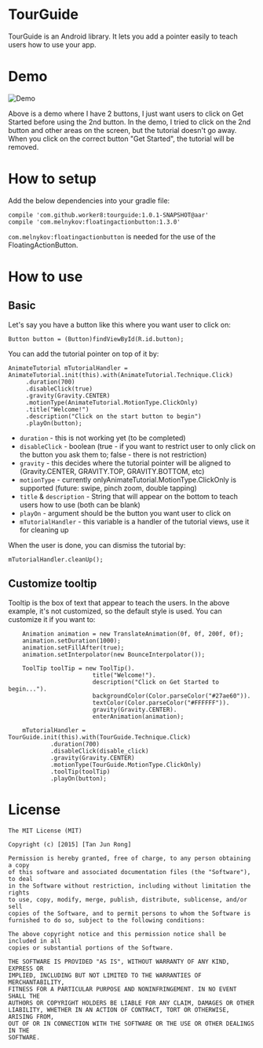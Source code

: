 # TourGuide
TourGuide is an Android library. It lets you add a pointer easily to teach users how to use your app.

# Demo
![Demo](https://raw.githubusercontent.com/worker8/all_my_media_files/master/device-2015-06-17-180522.gif)

Above is a demo where I have 2 buttons, I just want users to click on Get Started before using the 2nd button. 
In the demo, I tried to click on the 2nd button and other areas on the screen, but the tutorial doesn't go away. When you click on the correct button "Get Started", the tutorial will be removed.

# How to setup
Add the below dependencies into your gradle file:

    compile 'com.github.worker8:tourguide:1.0.1-SNAPSHOT@aar'
    compile 'com.melnykov:floatingactionbutton:1.3.0'

`com.melnykov:floatingactionbutton` is needed for the use of the FloatingActionButton.

# How to use
## Basic
Let's say you have a button like this where you want user to click on:

    Button button = (Button)findViewById(R.id.button);

You can add the tutorial pointer on top of it by:

    AnimateTutorial mTutorialHandler = AnimateTutorial.init(this).with(AnimateTutorial.Technique.Click)
         .duration(700)
         .disableClick(true)
         .gravity(Gravity.CENTER)
         .motionType(AnimateTutorial.MotionType.ClickOnly)
         .title("Welcome!")
         .description("Click on the start button to begin")
         .playOn(button);

- `duration` - this is not working yet (to be completed)
- `disableClick` - boolean (true - if you want to restrict user to only click on the button you ask them to; false - there is not restriction)
- `gravity` - this decides where the tutorial pointer will be aligned to (Gravity.CENTER, GRAVITY.TOP, GRAVITY.BOTTOM, etc)
- `motionType` - currently onlyAnimateTutorial.MotionType.ClickOnly is supported (future: swipe, pinch zoom, double tapping)
- `title` & `description` - String that will appear on the bottom to teach users how to use (both can be blank)
- `playOn` - argument should be the button you want user to click on
- `mTutorialHandler` - this variable is a handler of the tutorial views, use it for cleaning up

When the user is done, you can dismiss the tutorial by:

    mTutorialHandler.cleanUp();

## Customize tooltip
Tooltip is the box of text that appear to teach the users. In the above example, it's not customized, so the default style is used. You can customize it if you want to:

        Animation animation = new TranslateAnimation(0f, 0f, 200f, 0f);
        animation.setDuration(1000);
        animation.setFillAfter(true);
        animation.setInterpolator(new BounceInterpolator());

        ToolTip toolTip = new ToolTip().
                            title("Welcome!").
                            description("Click on Get Started to begin...").
                            backgroundColor(Color.parseColor("#27ae60")).
                            textColor(Color.parseColor("#FFFFFF")).
                            gravity(Gravity.CENTER).
                            enterAnimation(animation);

        mTutorialHandler = TourGuide.init(this).with(TourGuide.Technique.Click)
                .duration(700)
                .disableClick(disable_click)
                .gravity(Gravity.CENTER)
                .motionType(TourGuide.MotionType.ClickOnly)
                .toolTip(toolTip)
                .playOn(button);

# License

    The MIT License (MIT)
    
    Copyright (c) [2015] [Tan Jun Rong]
    
    Permission is hereby granted, free of charge, to any person obtaining a copy
    of this software and associated documentation files (the "Software"), to deal
    in the Software without restriction, including without limitation the rights
    to use, copy, modify, merge, publish, distribute, sublicense, and/or sell
    copies of the Software, and to permit persons to whom the Software is
    furnished to do so, subject to the following conditions:
    
    The above copyright notice and this permission notice shall be included in all
    copies or substantial portions of the Software.
    
    THE SOFTWARE IS PROVIDED "AS IS", WITHOUT WARRANTY OF ANY KIND, EXPRESS OR
    IMPLIED, INCLUDING BUT NOT LIMITED TO THE WARRANTIES OF MERCHANTABILITY,
    FITNESS FOR A PARTICULAR PURPOSE AND NONINFRINGEMENT. IN NO EVENT SHALL THE
    AUTHORS OR COPYRIGHT HOLDERS BE LIABLE FOR ANY CLAIM, DAMAGES OR OTHER
    LIABILITY, WHETHER IN AN ACTION OF CONTRACT, TORT OR OTHERWISE, ARISING FROM,
    OUT OF OR IN CONNECTION WITH THE SOFTWARE OR THE USE OR OTHER DEALINGS IN THE
    SOFTWARE.

